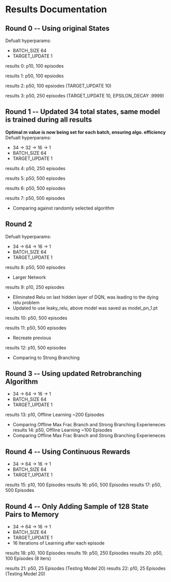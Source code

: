 # Results Documentation

## Round 0 -- Using original States 
Defualt hyperparams: 
- BATCH_SIZE 64 
- TARGET_UPDATE 1

results 0: p10, 100 episodes

results 1: p50, 100 epsiodes

results 2: p50, 100 epsiodes (TARGET_UPDATE 10)

results 3: p50, 250 episodes (TARGET_UPDATE 10,  EPSILON_DECAY .9999)

## Round 1 -- Updated 34 total states, same model is trained during all results
**Optimal m value is now being set for each batch, ensuring algo. efficiency**
Defualt hyperparams: 
- 34 -> 32 -> 16 -> 1
- BATCH_SIZE 64 
- TARGET_UPDATE 1

results 4: p50, 250 episodes 

results 5: p50, 500 episodes

results 6: p50, 500 episodes

results 7: p50, 500 episodes 
- Comparing against randomly selected algorithm


## Round 2
Defualt hyperparams: 
- 34 -> 64 -> 16 -> 1
- BATCH_SIZE 64 
- TARGET_UPDATE 1

results 8: p50, 500 episodes
- Larger Network

results 9: p10, 250 episodes 
- Eliminated Relu on last hidden layer of DQN, was leading to the dying relu problem
- Updated to use leaky_relu, above model was saved as model_pn_1.pt 

results 10: p50, 500 episodes 

results 11: p50, 500 episodes 
- Recreate previous

results 12: p10, 500 episodes 
- Comparing to Strong Branching 


## Round 3 -- Using updated Retrobranching Algorithm
- 34 -> 64 -> 16 -> 1
- BATCH_SIZE 64 
- TARGET_UPDATE 1

results 13: p10, Offline Learning ~200 Episodes
- Comparing Offline Max Frac Branch and Strong Branching Experieneces
results 14: p50, Offline Learning ~100 Episodes
- Comparing Offline Max Frac Branch and Strong Branching Experieneces

## Round 4 -- Using Continuous Rewards
- 34 -> 64 -> 16 -> 1
- BATCH_SIZE 64
- TARGET_UPDATE 1

results 15: p10, 100 Episodes
results 16: p50, 500 Episodes
results 17: p50, 500 Episodes 

## Round 4 -- Only Adding Sample of 128 State Pairs to Memory
- 34 -> 64 -> 16 -> 1
- BATCH_SIZE 64
- TARGET_UPDATE 1
- 16 Iterations of Learning after each episode

results 18: p10, 100 Episodes
results 19: p50, 250 Episodes
results 20: p50, 100 Episodes (8 iters)

results 21: p50, 25 Episodes (Testing Model 20)
results 22: p10, 25 Episodes (Testing Model 20)